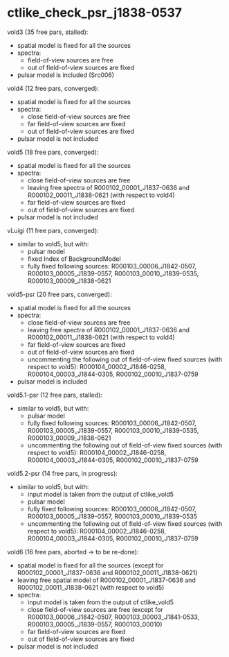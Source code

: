 # ctlike_check_psr_j1838-0537

vold3 (35 free pars, stalled):
- spatial model is fixed for all the sources
- spectra:
  - field-of-view sources are free
  - out of field-of-view sources are fixed
- pulsar model is included (Src006)


vold4 (12 free pars, converged): 
- spatial model is fixed for all the sources
- spectra:
  - close field-of-view sources are free
  - far field-of-view sources are fixed
  - out of field-of-view sources are fixed
- pulsar model is not included


vold5 (18 free pars, converged): 
- spatial model is fixed for all the sources
- spectra:
  - close field-of-view sources are free
  - leaving free spectra of R000102_00001_J1837-0636 and R000102_00011_J1838-0621 (with respect to vold4)
  - far field-of-view sources are fixed
  - out of field-of-view sources are fixed
- pulsar model is not included


vLuigi (11 free pars, converged):
- similar to vold5, but with:
  - pulsar model
  - fixed Index of BackgroundModel
  - fully fixed following sources: R000103_00006_J1842-0507, R000103_00005_J1839-0557, R000103_00010_J1839-0535, R000103_00009_J1838-0621


vold5-psr (20 free pars, converged):
- spatial model is fixed for all the sources
- spectra:
  - close field-of-view sources are free
  - leaving free spectra of R000102_00001_J1837-0636 and R000102_00011_J1838-0621 (with respect to vold4)
  - far field-of-view sources are fixed
  - out of field-of-view sources are fixed
  - uncommenting the following out of field-of-view fixed sources (with respect to vold5): R000104_00002_J1846-0258, R000104_00003_J1844-0305, R000102_00010_J1837-0759
- pulsar model is included


vold5.1-psr (12 free pars, stalled): 
- similar to vold5, but with:
  - pulsar model
  - fully fixed following sources: R000103_00006_J1842-0507, R000103_00005_J1839-0557, R000103_00010_J1839-0535, R000103_00009_J1838-0621
  - uncommenting the following out of field-of-view fixed sources (with respect to vold5): R000104_00002_J1846-0258, R000104_00003_J1844-0305, R000102_00010_J1837-0759


vold5.2-psr (14 free pars, in progress): 
- similar to vold5, but with:
  - input model is taken from the output of ctlike_vold5
  - pulsar model
  - fully fixed following sources: R000103_00006_J1842-0507, R000103_00005_J1839-0557, R000103_00010_J1839-0535
  - uncommenting the following out of field-of-view fixed sources (with respect to vold5): R000104_00002_J1846-0258, R000104_00003_J1844-0305, R000102_00010_J1837-0759
  

vold6 (16 free pars, aborted -> to be re-done):
- spatial model is fixed for all the sources (except for R000102_00001_J1837-0636 and R000102_00011_J1838-0621)
- leaving free spatial model of R000102_00001_J1837-0636 and R000102_00011_J1838-0621 (with respect to vold5)
- spectra:
  - input model is taken from the output of ctlike_vold5
  - close field-of-view sources are free (except for R000103_00006_J1842-0507, R000103_00003_J1841-0533, R000103_00005_J1839-0557, R000103_00010)
  - far field-of-view sources are fixed
  - out of field-of-view sources are fixed
- pulsar model is not included


